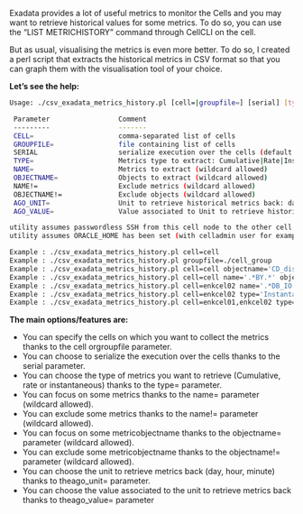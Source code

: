 Exadata provides a lot of useful metrics to monitor the Cells and you may want to retrieve historical values for some metrics. To do so, you can use the “LIST METRICHISTORY” command through CellCLI on the cell.

But as usual, visualising the metrics is even more better. To do so, I created a perl script that extracts the historical metrics in CSV format so that you can graph them with the visualisation tool of your choice.

**Let’s see the help:**

```sh
Usage: ./csv_exadata_metrics_history.pl [cell=|groupfile=] [serial] [type=] [name=] [objectname=] [name!=] [objectname!=] [ago_unit=] [ago_value=]

 Parameter                 Comment                                                      Default
 ---------                 -------                                                      -------
 CELL=                     comma-separated list of cells
 GROUPFILE=                file containing list of cells
 SERIAL                    serialize execution over the cells (default is no)
 TYPE=                     Metrics type to extract: Cumulative|Rate|Instantaneous       ALL
 NAME=                     Metrics to extract (wildcard allowed)                        ALL
 OBJECTNAME=               Objects to extract (wildcard allowed)                        ALL
 NAME!=                    Exclude metrics (wildcard allowed)                           EMPTY
 OBJECTNAME!=              Exclude objects (wildcard allowed)                           EMPTY
 AGO_UNIT=                 Unit to retrieve historical metrics back: day|hour|minute    HOUR
 AGO_VALUE=                Value associated to Unit to retrieve historical metrics back 1

utility assumes passwordless SSH from this cell node to the other cell nodes
utility assumes ORACLE_HOME has been set (with celladmin user for example)

Example : ./csv_exadata_metrics_history.pl cell=cell
Example : ./csv_exadata_metrics_history.pl groupfile=./cell_group
Example : ./csv_exadata_metrics_history.pl cell=cell objectname='CD_disk03_cell'
Example : ./csv_exadata_metrics_history.pl cell=cell name='.*BY.*' objectname='.*disk.*'
Example : ./csv_exadata_metrics_history.pl cell=enkcel02 name='.*DB_IO.*' objectname!='ASM' name!='.*RQ.*' ago_unit=minute ago_value=4
Example : ./csv_exadata_metrics_history.pl cell=enkcel02 type='Instantaneous' name='.*DB_IO.*' objectname!='ASM' name!='.*RQ.*' ago_unit=hour ago_value=4
Example : ./csv_exadata_metrics_history.pl cell=enkcel01,enkcel02 type='Instantaneous' name='.*DB_IO.*' objectname!='ASM' name!='.*RQ.*' ago_unit=minute ago_value=4 serial
```

**The main options/features are:**

- You can specify the cells on which you want to collect the metrics thanks to the cell orgroupfile parameter.
- You can choose to serialize the execution over the cells thanks to the serial parameter.
- You can choose the type of metrics you want to retrieve (Cumulative, rate or instantaneous) thanks to the type= parameter.
- You can focus on some metrics thanks to the name= parameter (wildcard allowed).
- You can exclude some metrics thanks to the name!= parameter (wildcard allowed).
- You can focus on some metricobjectname thanks to the objectname= parameter (wildcard allowed).
- You can exclude some metricobjectname thanks to the objectname!= parameter (wildcard allowed).
- You can choose the unit to retrieve metrics back (day, hour, minute) thanks to theago_unit= parameter.
- You can choose the value associated to the unit to retrieve metrics back thanks to theago_value= parameter
